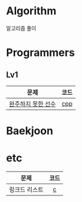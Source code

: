 # Algorithm
알고리즘 풀이

# Programmers
## Lv1
| 문제 | 코드 |
| ------------- |:-------------:|
| [완주하지 못한 선수](https://programmers.co.kr/learn/courses/30/lessons/42895) | [cpp](programmers/Lv1/완주하지못한선수.cpp) | 


# Baekjoon 

# etc
| 문제 | 코드 |
| ------------- |:-------------:|
| 링크드 리스트 |[c](etc/링크드리스트.c)|

